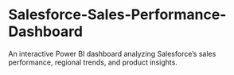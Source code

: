 # Salesforce-Sales-Performance-Dashboard
An interactive Power BI dashboard analyzing Salesforce’s sales performance, regional trends, and product insights.
